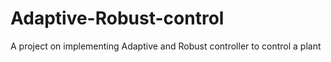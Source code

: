 # Adaptive-Robust-control
A project on implementing Adaptive and Robust controller to control a plant
